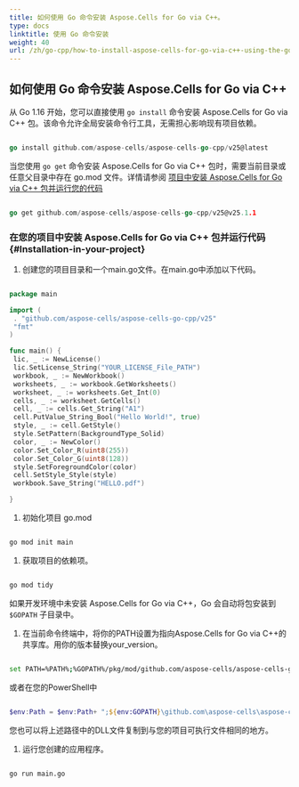 ```yaml
---
title: 如何使用 Go 命令安装 Aspose.Cells for Go via C++。
type: docs
linktitle: 使用 Go 命令安装
weight: 40
url: /zh/go-cpp/how-to-install-aspose-cells-for-go-via-c++-using-the-go-command
---
```



## **如何使用 Go 命令安装 Aspose.Cells for Go via C++**

   从 Go 1.16 开始，您可以直接使用 `go install` 命令安装 Aspose.Cells for Go via C++ 包。该命令允许全局安装命令行工具，无需担心影响现有项目依赖。

```go

go install github.com/aspose-cells/aspose-cells-go-cpp/v25@latest

```

   当您使用 `go get` 命令安装 Aspose.Cells for Go via C++ 包时，需要当前目录或任意父目录中存在 go.mod 文件。详情请参阅 [项目中安装 Aspose.Cells for Go via C++ 包并运行您的代码](#Installation-in-your-project)

```go

go get github.com/aspose-cells/aspose-cells-go-cpp/v25@v25.1.1

```

### 在您的项目中安装 Aspose.Cells for Go via C++ 包并运行代码 {#Installation-in-your-project}

1. 创建您的项目目录和一个main.go文件。在main.go中添加以下代码。

```Go

package main

import (
 . "github.com/aspose-cells/aspose-cells-go-cpp/v25"
 "fmt"
)

func main() {
 lic, _ := NewLicense()
 lic.SetLicense_String("YOUR_LICENSE_File_PATH")
 workbook, _ := NewWorkbook()
 worksheets, _ := workbook.GetWorksheets()
 worksheet, _ := worksheets.Get_Int(0)
 cells, _ := worksheet.GetCells()
 cell, _ := cells.Get_String("A1")
 cell.PutValue_String_Bool("Hello World!", true)
 style, _ := cell.GetStyle()
 style.SetPattern(BackgroundType_Solid)
 color, _ := NewColor()
 color.Set_Color_R(uint8(255))
 color.Set_Color_G(uint8(128))
 style.SetForegroundColor(color)
 cell.SetStyle_Style(style)
 workbook.Save_String("HELLO.pdf")

}

```

1. 初始化项目 go.mod

```bash

go mod init main

```

1. 获取项目的依赖项。

```bash

go mod tidy

```

如果开发环境中未安装 Aspose.Cells for Go via C++，Go 会自动将包安装到 `$GOPATH` 子目录中。

1. 在当前命令终端中，将你的PATH设置为指向Aspose.Cells for Go via C++的共享库。用你的版本替换your_version。

```bash

set PATH=%PATH%;%GOPATH%/pkg/mod/github.com/aspose-cells/aspose-cells-go-cpp/v25@v25.1.1/lib/linux_x86_64/

```

或者在您的PowerShell中

```powershell

$env:Path = $env:Path+ ";${env:GOPATH}\github.com\aspose-cells\aspose-cells-go-cpp\v25@v25.1.1\lib\win_x86_64\"

```

您也可以将上述路径中的DLL文件复制到与您的项目可执行文件相同的地方。

1. 运行您创建的应用程序。

```bash

go run main.go

```
